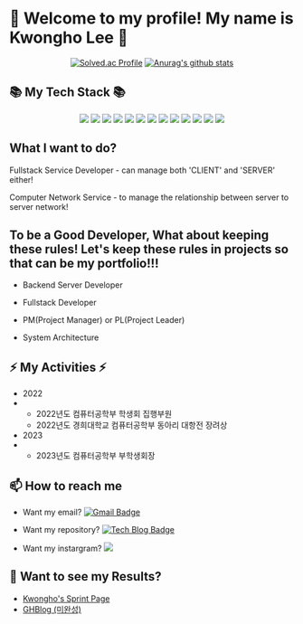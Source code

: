 # 👋 Welcome to my profile! My name is Kwongho Lee 👋

<div align=center>
	 
  [![Solved.ac Profile](http://mazassumnida.wtf/api/generate_badge?boj=ghlee9883)](https://solved.ac/ghlee9883)
  [![Anurag's github stats](https://github-readme-stats.vercel.app/api?username=kwongholee)](https://github.com/anuraghazra/github-readme-stats)
 
  </div>

  
## 📚 My Tech Stack 📚
  
<p align="center">
	<img src="https://img.shields.io/badge/javascript-F7DF1E?style=for-the-badge&logo=javascript&logoColor=black"> <img src="https://img.shields.io/badge/typescript-3178C6?style=for-the-badge&logo=typescript&logoColor=black"> <img src="https://img.shields.io/badge/mongoDB-47A248?style=for-the-badge&logo=MongoDB&logoColor=white"> <img src="https://img.shields.io/badge/react-61DAFB?style=for-the-badge&logo=react&logoColor=black"> <img src="https://img.shields.io/badge/next.js-000000?style=for-the-badge&logo=Next.js&logoColor=white"> <img src="https://img.shields.io/badge/vue.js-4FC08D?style=for-the-badge&logo=vue.js&logoColor=white"> <img src="https://img.shields.io/badge/node.js-339933?style=for-the-badge&logo=Node.js&logoColor=white"> <img src="https://img.shields.io/badge/flutter-02569B?style=for-the-badge&logo=flutter&logoColor=white"> <img src="https://img.shields.io/badge/jquery-0769AD?style=for-the-badge&logo=jquery&logoColor=white"> <img src="https://img.shields.io/badge/bootstrap-7952B3?style=for-the-badge&logo=bootstrap&logoColor=white"> <img src="https://img.shields.io/badge/git-F05032?style=for-the-badge&logo=git&logoColor=white"> <img src="https://img.shields.io/badge/c++-00599C?style=for-the-badge&logo=c%2B%2B&logoColor=white"> <img src="https://img.shields.io/badge/python-3776AB?style=for-the-badge&logo=python&logoColor=white">
</p>

## What I want to do?

Fullstack Service Developer - can manage both 'CLIENT' and 'SERVER' either!

Computer Network Service - to manage the relationship between server to server network!

## To be a Good Developer, What about keeping these rules! Let's keep these rules in projects so that can be my portfolio!!!

- Backend Server Developer

- Fullstack Developer

- PM(Project Manager) or PL(Project Leader)

- System Architecture

##  ⚡ My Activities ⚡

- 2022
- - 2022년도 컴퓨터공학부 학생회 집행부원
  - 2022년도 경희대학교 컴퓨터공학부 동아리 대항전 장려상
- 2023
- - 2023년도 컴퓨터공학부 부학생회장

##  📫 How to reach me 

- Want my email? [![Gmail Badge](https://img.shields.io/badge/Gmail-d14836?style=flat-square&logo=Gmail&logoColor=white&link=mailto:ghlee9883@gmail.com)](mailto:ghlee9883@gmail.com)

- Want my repository? [![Tech Blog Badge](http://img.shields.io/badge/-kwongholee%20repository-black?style=flat-square&logo=github&link=https://github.com/kwongholee?tab=repositories)](https://github.com/kwongholee?tab=repositories)

- Want my instargram? <a href="https://www.instagram.com/i_gogh_03/"><img src="https://img.shields.io/badge/Instagram-E4405F?style=flat-square&logo=Instagram&logoColor=white&link=https://www.instagram.com/hye_inisfree/"/></a>

## 🔭 Want to see my Results?

- <a href="https://www.kwongho-sprint.kr">Kwongho's Sprint Page</a>
- <a href="https://www.ghblog.blog">GHBlog (미완성)</a>


<!--
**kwongholee/kwongholee** is a ✨ _special_ ✨ repository because its `README.md` (this file) appears on your GitHub profile.

Here are some ideas to get you started:

- 🔭 I’m currently working on ...
- 🌱 I’m currently learning ...
- 👯 I’m looking to collaborate on ...
- 🤔 I’m looking for help with ...
- 💬 Ask me about ...
- 📫 How to reach me: ...
- 😄 Pronouns: ...
- ⚡ Fun fact: ...
-->
